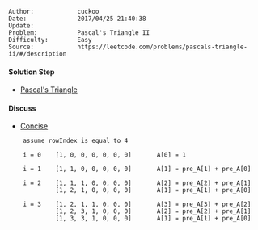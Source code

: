 
    Author:            cuckoo
    Date:              2017/04/25 21:40:38
    Update:            
    Problem:           Pascal's Triangle II
    Difficulty:        Easy
    Source:            https://leetcode.com/problems/pascals-triangle-ii/#/description

#### Solution Step
 - [Pascal's Triangle](https://leetcode.com/problems/pascals-triangle/#/description)

#### Discuss
 - [Concise](https://discuss.leetcode.com/topic/2510/here-is-my-brief-o-k-solution)
```
    assume rowIndex is equal to 4

    i = 0    [1, 0, 0, 0, 0, 0, 0]       A[0] = 1

    i = 1    [1, 1, 0, 0, 0, 0, 0]       A[1] = pre_A[1] + pre_A[0]

    i = 2    [1, 1, 1, 0, 0, 0, 0]       A[2] = pre_A[2] + pre_A[1]
             [1, 2, 1, 0, 0, 0, 0]       A[1] = pre_A[1] + pre_A[0]

    i = 3    [1, 2, 1, 1, 0, 0, 0]       A[3] = pre_A[3] + pre_A[2]
             [1, 2, 3, 1, 0, 0, 0]       A[2] = pre_A[2] + pre_A[1]
             [1, 3, 3, 1, 0, 0, 0]       A[1] = pre_A[1] + pre_A[0]
```
